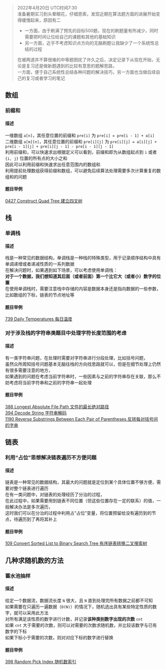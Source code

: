 > 2022年4月20日 UTC时间7:30  
> 准备暑期实习到头晕眼花，仔细思索，发现近期在算法题方面的进展开始变得缓慢起来，原因有二  
> - 一方面，由于刷满了预先的目标500题，现在的刷题量有所减少，同时需要把时间让位给自己的课题和其他的基础知识  
> - 另一方面，近乎不考虑知识点方向的无脑刷题让我缺少了一个系统性总结的过程  
> 
> 在被两道并不算很难的中等题困扰了许久之后，决定记录下从现在开始，无论是复习还是做新题遇到的比较有意思的题解思路，  
> 一方面，便于自己系统性总结各种问题的解决技巧，另一方面也当做后续自己的复习或者学习的笔记  

## 数组

### 前缀和
#### 描述
一维数组 `a[n]`，其任意位置的前缀和 `pre[i]` 为 `pre[i] = pre[i - 1] + a[i]`  
二维数组 `a[m][n]`，其任意位置的前缀和 `pre[i][j]` 为 `pre[i][j] = a[i][j] + pre[i - 1][j] + pre[i][j - 1] - pre[i - 1][j - 1]`  
利用前缀和，可以快速求出根据定义可以看到，前缀和即为从数组起点到 `i` 或者 `{i, j}` 位置的所有点的大小之和  
因此可以利用前缀和快速求出任意范围内的数组和  
利用提前处理数组获得前缀和数组，可以避免后续算法处理需要多次计算重复的数组和的问题  
#### 题目举例
[0427 Construct Quad Tree 建立四叉树](./%230427%20Construct%20Quad%20Tree%20建立四叉树.md)

## 栈

### 单调栈
#### 描述
栈是一种常见的数据结构，单调栈是一种栈的特殊类型，用于记录顺序结构中具有单调递增或者递减性质的一系列数据  
在解决问题时，如果遇到如下场景，可以考虑使用单调栈：  
**对于一个数据，我们想知道其后面（或者前面）第一个比它大（或者小）数字的位置**  
在使用单调栈时，需要注意栈中存储的内容是数据本身还是指向数据的一些参数，比如数组的下标，链表的节点地址等  
#### 题目举例
[739 Daily Temperatures 每日温度](./%230739%20Daily%20Temperatures%20每日温度.md)  

### 对于涉及栈的字符串类题目中处理字符长度范围的考虑
#### 描述
有一类字符串问题，在处理时需要对字符串进行分段处理，比如括号问题，  
虽然众所周知括号问题基本无脑往栈的方向找思路就可以，但是在细节处理上仍然有很多需要注意的地方，  
如果遇到的问题在考虑当前字符串时，一些因素与之前的字符串存在关联，那么不妨考虑将当前字符串和之前的字符串一起处理  
#### 题目举例
[388 Longest Absolute File Path 文件的最长绝对路径](./%230388%20Longest%20Absolute%20File%20Path%20文件的最长绝对路径.md)  
[394 Decode String 字符串解码](./%230394%20Decode%20String%20字符串解码.md)  
[1190 Reverse Substrings Between Each Pair of Parentheses 反转每对括号间的字串](./%231190%20Reverse%20Substrings%20Between%20Each%20Pair%20of%20Parentheses%20反转每对括号间的字串.md)  

## 链表
### 利用“占位”思想解决链表遍历不方便问题
#### 描述
链表是一种常见的数据结构，其最大的问题就是定位到某个具体位置不够方便，需要对整个链表进行遍历  
在有一类问题中，对链表的处理经历了分治的过程，  
在此过程中，如果需要用到链表不同位置（但这些位置存在一定的联系）的值，一般解决办法是多次遍历，  
这时我们可以在分治的过程中利用占“占位”变量，将位置预留给没有遍历到的节点，待遍历到了再将其补上  
#### 题目举例
[109 Convert Sorted List to Binary Search Tree 有序链表转换二叉搜索树](./%230109%20Convert%20Sorted%20List%20to%20Binary%20Search%20Tree%20有序链表转换二叉搜索树.md)

## 几种求随机数的方法
### 蓄水池抽样
#### 描述
给定一个数据流，数据流长度 `N` 很大，且 `N` 直到处理完所有数据之前都不可知  
如果需要在只遍历一遍数据（`O(N)`）的情况下，随机选出具有某些特定性质的数字，就可以采用此方法  
对所有满足该性质的数字进行计数，并记录**该种类别数字出现的次数** `cnt`  
如果 `cnt` 大于需要的次数，则可以对需要的次数求随机数，并比较该数字与已有数字的下标  
如果下标小于需要的次数，则对对应下标的数字进行替换  
#### 题目举例
[398 Random Pick Index 随机数索引](./%230398%20Random%20Pick%20Index%20随机数索引.md)  
